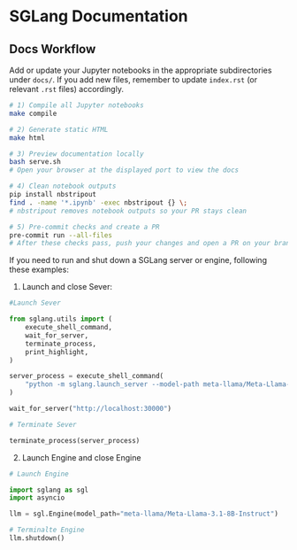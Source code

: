 # SGLang Documentation

## Docs Workflow

Add or update your Jupyter notebooks in the appropriate subdirectories under `docs/`. If you add new files, remember to update `index.rst` (or relevant `.rst` files) accordingly.

```bash
# 1) Compile all Jupyter notebooks
make compile

# 2) Generate static HTML
make html

# 3) Preview documentation locally
bash serve.sh
# Open your browser at the displayed port to view the docs

# 4) Clean notebook outputs
pip install nbstripout
find . -name '*.ipynb' -exec nbstripout {} \;
# nbstripout removes notebook outputs so your PR stays clean

# 5) Pre-commit checks and create a PR
pre-commit run --all-files
# After these checks pass, push your changes and open a PR on your branch
```


If you need to run and shut down a SGLang server or engine, following these examples:

1. Launch and close Sever:

```python
#Launch Sever

from sglang.utils import (
    execute_shell_command,
    wait_for_server,
    terminate_process,
    print_highlight,
)

server_process = execute_shell_command(
    "python -m sglang.launch_server --model-path meta-llama/Meta-Llama-3.1-8B-Instruct --port 30000 --host 0.0.0.0"
)

wait_for_server("http://localhost:30000")

# Terminate Sever

terminate_process(server_process)
```
2. Launch Engine and close Engine

```python
# Launch Engine

import sglang as sgl
import asyncio

llm = sgl.Engine(model_path="meta-llama/Meta-Llama-3.1-8B-Instruct")

# Terminalte Engine
llm.shutdown()
```
